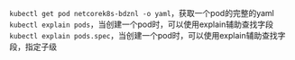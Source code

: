 `kubectl get pod netcorek8s-bdznl -o yaml`，获取一个pod的完整的yaml  
`kubectl explain pods`，当创建一个pod时，可以使用explain辅助查找字段  
`kubectl explain pods.spec`，当创建一个pod时，可以使用explain辅助查找字段，指定子级